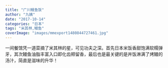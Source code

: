 ```yaml
---
title: "广川鳗鱼饭"
author: "九姨"
date: "2017-10-14"
categories: "日本"
tags: "米其林,鳗鱼"
coverImage: "images/mmexport1480844727461.jpg"
---
```


一间餐馆凭一道菜摘了米其林的星，可见功夫之深。首先日本米饭香甜饱满软糯弹牙，其次鳗鱼油脂丰富入口即化齿颊留香，最后也是最关键的是丼饭淋满了烤鳗的汤汁，简直是滋味的升华！
